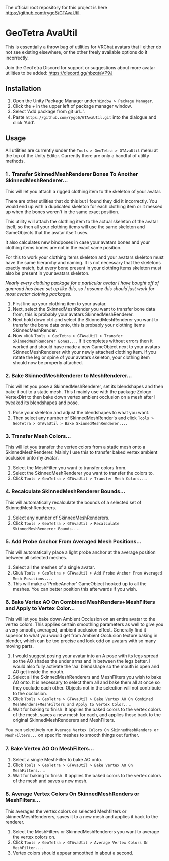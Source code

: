 The official root repository for this project is here https://github.com/rygo6/GTAvaUtil.

# GeoTetra AvaUtil

This is essentially a throw bag of utilities for VRChat avatars that I either do not see existing elsewhere, or the other freely available options do it incorrectly.

Join the GeoTetra Discord for support or suggestions about more avatar utilities to be added: https://discord.gg/nbzqtaVP9J

## Installation

1. Open the Unity Package Manager under `Window > Package Manager`.
2. Click the + in the upper left of package manager window.
3. Select 'Add package from git url...'.
4. Paste `https://github.com/rygo6/GTAvaUtil.git` into the dialogue and click 'Add'.

## Usage

All utilities are currently under the `Tools > GeoTetra > GTAvaUtil` menu at the top of the Unity Editor. Currently there are only a handful of utility methods.

### 1 . Transfer SkinnedMeshRenderer Bones To Another SkinnedMeshRenderer...

 This will let you attach a rigged clothing item to the skeleton of your avatar.

There are other utilities that do this but I found they did it incorrectly. You would end up with a duplicated skeleton for each clothing item or it messed up when the bones weren't in the same exact position.

This utility will attach the clothing item to the actual skeleton of the avatar itself, so then all your clothing items will use the same skeleton and GameObjects that the avatar itself uses. 

It also calculates new bindposes in case your avatars bones and your clothing items bones are not in the exact same position.

For this to work your clothing items skeleton and your avatars skeleton must have the same hierarchy and naming. It is not necessary that the skeletons exactly match, but every bone present in your clothing items skeleton must also be present in your avatars skeleton. 

*Nearly every clothing package for a particular avatar I have bought off of gumroad has been set up like this, so I assume this should just work for most avatar clothing packages.*

1. First line up your clothing item to your avatar. 
2. Next, select the SkinnedMeshRender you want to transfer bone data from, this is probably your avatars SkinnedMeshRenderer.
3. Next hold down ctrl and select the SkinnedMeshRenderer you want to transfer the bone data onto, this is probably your clothing items SkinnedMeshRender.
4. Now click `Tools > GeoTetra > GTAvaUtil > Transfer SkinnedMeshRenderer Bones...`. If it completes without errors then it worked and should have made a new GameObject next to your avatars SkinnedMeshRenderer with your newly attached clothing item. If you rotate the leg or spine of your avatars skeleton, your clothing item should now be properly attached.

### 2. Bake SkinnedMeshRenderer to MeshRenderer...

This will let you pose a SkinnedMeshRenderer, set its blendshapes and then bake it out to a static mesh. This I mainly use with the package Zologo VertexDirt to then bake down vertex ambient occlusion on a mesh after I tweaked its blendshapes and pose.

1. Pose your skeleton and adjust the blendshapes to what you want.
2. Then select any number of SkinnedMeshRender's and click `Tools > GeoTetra > GTAvaUtil > Bake SkinnedMeshRenderer...`.

### 3. Transfer Mesh Colors...

This will let you transfer the vertex colors from a static mesh onto a SkinnedMeshRenderer. Mainly I use this to transfer baked vertex ambient occlusion onto my avatar.

1. Select the MeshFilter you want to transfer colors from.
2. Select the SkinnedMeshRenderer you want to transfer the colors to.
3. Click `Tools > GeoTetra > GTAvaUtil > Transfer Mesh Colors...`.

### 4. Recalculate SkinnedMeshRenderer Bounds...

This will automatically recalculate the bounds of a selected set of SkinnedMeshRenderers.

1. Select any number of SkinnedMeshRenderers.
2. Click `Tools > GeoTetra > GTAvaUtil > Recalculate SkinnedMeshRenderer Bounds...`.

### 5. Add Probe Anchor From Averaged Mesh Positions...

This will automatically place a light probe anchor at the average position between all selected meshes.

1. Select all the meshes of a single avatar.
2. Click `Tools > GeoTetra > GTAvaUtil > Add Probe Anchor From Averaged Mesh Positions...`.
3. This will make a 'ProbeAnchor' GameObject hooked up to all the meshes. You can better position this afterwards if you wish.

### 6. Bake Vertex AO On Combined MeshRenders+MeshFilters and Apply to Vertex Color...

This will let you bake down Ambient Occlusion on an entire avatar to the vertex colors. This applies certain smoothing parameters as well to give you a very smooth, averaged, ambient occlusion effect. Generally find it superior to what you would get from Ambient Occlusion texture baking in blender, which can be too precise and look odd on avatars with so many moving parts.

1. I would suggest posing your avatar into an A pose with its legs spread so the AO shades the under arms and in between the legs better. I would also fully activate the 'aa' blendshape so the mouth is open and AO get inside the mouth.
2. Select all the SkinnedMeshRenderers and MeshFilters you wish to bake AO onto. It is necessary to select them all and bake them all at once so they occlude each other. Objects not in the selection will not contribute to the occlusion.
3. Click `Tools > GeoTetra > GTAvaUtil > Bake Vertex AO On Combined MeshRenders+MeshFilters and Apply to Vertex Color...`.
4. Wait for baking to finish. It applies the baked colors to the vertex colors of the mesh, saves a new mesh for each, and applies those back to the original SkinnedMeshRenderers and MeshFilters.

You can selectively run `Average Vertex Colors On SkinnedMeshRenders or MeshFilters...` on specific meshes to smooth things out further.

### 7. Bake Vertex AO On MeshFilters...

1. Select a single MeshFilter to bake AO onto.
2. Click `Tools > GeoTetra > GTAvaUtil > Bake Vertex AO On MeshFilters...`.
3. Wait for baking to finish. It applies the baked colors to the vertex colors of the mesh and saves a new mesh.

### 8. Average Vertex Colors On SkinnedMeshRenders or MeshFilters...

This averages the vertex colors on selected Meshfilters or skinnedMeshRenderers, saves it to a new mesh and applies it back to the renderer.

1. Select the MeshFilters or SkinnedMeshRenderers you want to average the vertex colors on.
2. Click `Tools > GeoTetra > GTAvaUtil > Average Vertex Colors On MeshFilter...`.
3. Vertex colors should appear smoothed in about a second.
